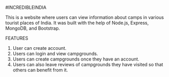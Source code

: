 #INCREDIBLEINDIA

This is a website where users can view information about camps in various tourist places of India. It was built with the help of 
Node.js, Express, MongoDB, and Bootstrap.

FEATURES
1) User can create account.
2) Users can login and view campgrounds.
3) Users can create campgrounds once they have an account.
4) Users can also leave reviews of campgrounds they have visited so that others can benefit from it.


